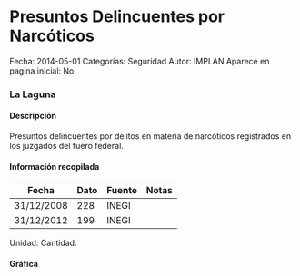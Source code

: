 Presuntos Delincuentes por Narcóticos
=====

Fecha: 2014-05-01
Categorías: Seguridad
Autor: IMPLAN
Aparece en pagina inicial: No

### La Laguna

#### Descripción

Presuntos delincuentes por delitos en materia de narcóticos registrados en los juzgados del fuero federal.

#### Información recopilada

<table class="table table-hover table-bordered matriz">
  <thead>
    <tr><th>Fecha</th><th>Dato</th><th>Fuente</th><th>Notas</th></tr>
  </thead>
  <tbody>
    <tr><td class="centrado">31/12/2008</td><td class="derecha">228</td><td>INEGI</td><td></td></tr>
    <tr><td class="centrado">31/12/2012</td><td class="derecha">199</td><td>INEGI</td><td></td></tr>
  </tbody>
</table>

Unidad: Cantidad.

#### Gráfica

<div id="Morrisqaweakmo" class="grafica"></div>
  <!-- JAVASCRIPT DE LA GRAFICA EN Morrisqaweakmo -->
  <script>
  new Morris.Line({
    element: 'Morrisqaweakmo',
    data: [
      { fecha: '2008-12-31', dato: 228 },
      { fecha: '2012-12-31', dato: 199 }
    ],
    xkey: 'fecha',
    ykeys: ['dato'],
    labels: ['Dato'],
    lineColors: ['#FF5B02'],
    xLabelFormat: function(d) {
      return d.getDate()+'/'+(d.getMonth()+1)+'/'+d.getFullYear();
    },
    dateFormat: function (ts) {
      var d = new Date(ts);
      return d.getDate() + '/' + (d.getMonth() + 1) + '/' + d.getFullYear();
    }
  });
  </script>
